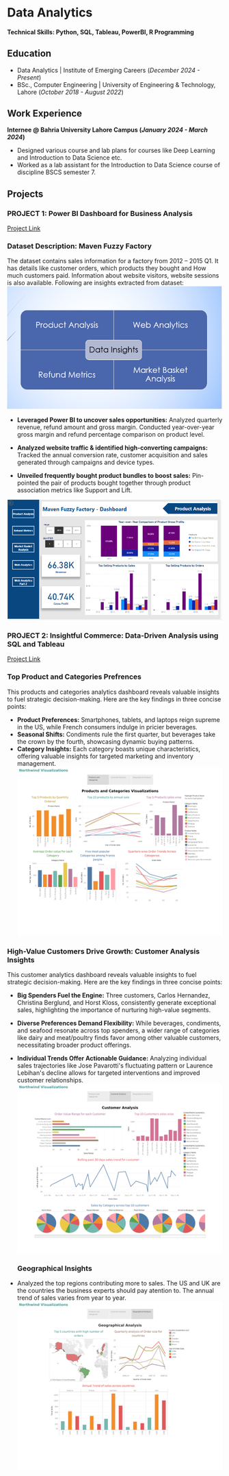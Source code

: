# Data Analytics

#### Technical Skills: Python, SQL, Tableau, PowerBI, R Programming

## Education						       		
- Data Analytics | Institute of Emerging Careers (_December 2024 - Present_)
- BSc., Computer Engineering | University of Engineering & Technology, Lahore (_October 2018 - August 2022_)

## Work Experience
**Internee @ Bahria University Lahore Campus (_January 2024 - March 2024_)**
- Designed various course and lab plans for courses like Deep Learning and Introduction to Data Science etc.
- Worked as a lab assistant for the Introduction to Data Science course of discipline BSCS semester 7.

## Projects
### PROJECT 1: Power BI Dashboard for Business Analysis

[Project Link](https://app.powerbi.com/groups/me/reports/47e66ce9-3ec7-472f-9050-9d06057453cc/ReportSection?experience=power-bi)

### Dataset Description: Maven Fuzzy Factory

The dataset contains sales information for a factory from 2012 – 2015 Q1. It has details like customer orders, which products they bought and How much customers paid. Information about website visitors, website sessions is also available. Following are insights extracted from dataset:
 ![Data Insights](/analysis.PNG)
 
- **Leveraged Power BI to uncover sales opportunities:** Analyzed quarterly revenue, refund amount and gross margin. Conducted year-over-year gross margin and refund percentage comparison on product level. 
 
- **Analyzed website traffic & identified high-converting campaigns:**  Tracked the annual conversion rate, customer acquisition and sales generated through campaigns and device types.
    
- **Unveiled frequently bought product bundles to boost sales:** Pin-pointed the pair of products bought together through product association metrics like Support and Lift.
   
 ![Dashboard](/dashboard.PNG)
  
### PROJECT 2: Insightful Commerce: Data-Driven Analysis using SQL and Tableau

[Project Link](https://public.tableau.com/shared/QTWBW8GQ5?:display_count=n&:origin=viz_share_link)

### Top Product and Categories Prefrences
This products and categories analytics dashboard reveals valuable insights to fuel strategic decision-making. Here are the key findings in three concise points:

- **Product Preferences:** Smartphones, tablets, and laptops reign supreme in the US, while French consumers indulge in pricier beverages.
- **Seasonal Shifts:** Condiments rule the first quarter, but beverages take the crown by the fourth, showcasing dynamic buying patterns.
- **Category Insights:** Each category boasts unique characteristics, offering valuable insights for targeted marketing and inventory management.
   ![Products and Categories](/Products.png)
  
### High-Value Customers Drive Growth: Customer Analysis Insights
This customer analytics dashboard reveals valuable insights to fuel strategic decision-making. Here are the key findings in three concise points:

- **Big Spenders Fuel the Engine:** Three customers, Carlos Hernandez, Christina Berglund, and Horst Kloss, consistently generate exceptional sales, highlighting the importance of nurturing high-value segments.

- **Diverse Preferences Demand Flexibility:** While beverages, condiments, and seafood resonate across top spenders, a wider range of categories like dairy and meat/poultry finds favor among other valuable customers, necessitating broader product offerings.

- **Individual Trends Offer Actionable Guidance:** Analyzing individual sales trajectories like Jose Pavarotti's fluctuating pattern or Laurence Lebihan's decline allows for targeted interventions and improved customer relationships.
  ![Customer Insights](/Customer.png)
  
  ### Geographical Insights
- Analyzed the top regions contributing more to sales. The US and UK are the countries the business experts should pay atention to. The annual trend of sales varies from year to year. 
  ![Geographical Analysis](/Geographic.png)
